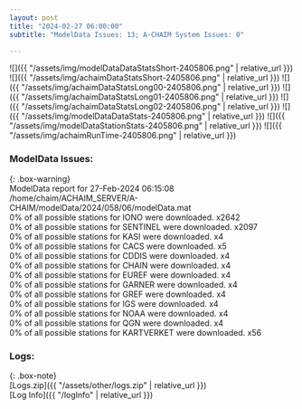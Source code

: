 ```yaml
---
layout: post
title: "2024-02-27 06:00:00"
subtitle: "ModelData Issues: 13; A-CHAIM System Issues: 0"

---
```


![]({{ "/assets/img/modelDataDataStatsShort-2405806.png" | relative_url }})
![]({{ "/assets/img/achaimDataStatsShort-2405806.png" | relative_url }})
![]({{ "/assets/img/achaimDataStatsLong00-2405806.png" | relative_url }})
![]({{ "/assets/img/achaimDataStatsLong01-2405806.png" | relative_url }})
![]({{ "/assets/img/achaimDataStatsLong02-2405806.png" | relative_url }})
![]({{ "/assets/img/modelDataDataStats-2405806.png" | relative_url }})
![]({{ "/assets/img/modelDataStationStats-2405806.png" | relative_url }})
![]({{ "/assets/img/achaimRunTime-2405806.png" | relative_url }})


### ModelData Issues:  
  
{: .box-warning}  
 ModelData report for 27-Feb-2024 06:15:08   
 /home/chaim/ACHAIM_SERVER/A-CHAIM/modelData/2024/058/06/modelData.mat   
 0% of all possible stations for IONO were downloaded. x2642   
 0% of all possible stations for SENTINEL were downloaded. x2097   
 0% of all possible stations for KASI were downloaded. x4   
 0% of all possible stations for CACS were downloaded. x5   
 0% of all possible stations for CDDIS were downloaded. x4   
 0% of all possible stations for CHAIN were downloaded. x4   
 0% of all possible stations for EUREF were downloaded. x4   
 0% of all possible stations for GARNER were downloaded. x4   
 0% of all possible stations for GREF were downloaded. x4   
 0% of all possible stations for IGS were downloaded. x4   
 0% of all possible stations for NOAA were downloaded. x4   
 0% of all possible stations for QGN were downloaded. x4   
 0% of all possible stations for KARTVERKET were downloaded. x56   
  


### Logs:  
  
{: .box-note}  
[Logs.zip]({{ "/assets/other/logs.zip" | relative_url }})  
[Log Info]({{ "/logInfo" | relative_url }})  

